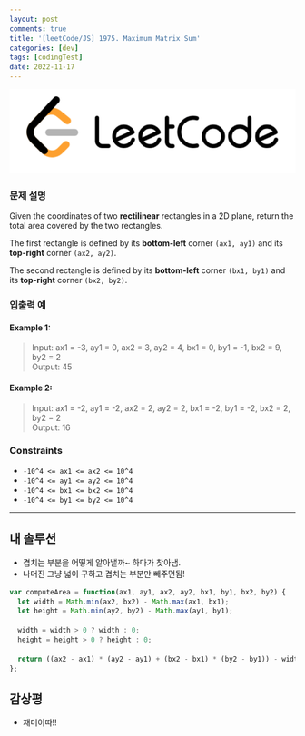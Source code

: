 ```yaml
---
layout: post
comments: true
title: '[leetCode/JS] 1975. Maximum Matrix Sum'
categories: [dev]
tags: [codingTest]
date: 2022-11-17
---
```

![headerimg](/assets/img/subcate/leetcode.png)

### 문제 설명
Given the coordinates of two **rectilinear** rectangles in a 2D plane, return the total area covered by the two rectangles.

The first rectangle is defined by its **bottom-left** corner `(ax1, ay1)` and its **top-right** corner `(ax2, ay2)`.

The second rectangle is defined by its **bottom-left** corner `(bx1, by1)` and its **top-right** corner `(bx2, by2)`.


### 입출력 예

#### Example 1:
> Input: ax1 = -3, ay1 = 0, ax2 = 3, ay2 = 4, bx1 = 0, by1 = -1, bx2 = 9, by2 = 2 <br>
> Output: 45

#### Example 2:
> Input: ax1 = -2, ay1 = -2, ax2 = 2, ay2 = 2, bx1 = -2, by1 = -2, bx2 = 2, by2 = 2 <br>
> Output: 16 

### Constraints
* `-10^4 <= ax1 <= ax2 <= 10^4` <br>
* `-10^4 <= ay1 <= ay2 <= 10^4` <br>
* `-10^4 <= bx1 <= bx2 <= 10^4` <br>
* `-10^4 <= by1 <= by2 <= 10^4`


<hr/>

## 내 솔루션
* 겹치는 부분을 어떻게 알아낼까~ 하다가 찾아냄.
* 나머진 그냥 넓이 구하고 겹치는 부분만 빼주면됨!

```javascript
var computeArea = function(ax1, ay1, ax2, ay2, bx1, by1, bx2, by2) {
  let width = Math.min(ax2, bx2) - Math.max(ax1, bx1);
  let height = Math.min(ay2, by2) - Math.max(ay1, by1);

  width = width > 0 ? width : 0;
  height = height > 0 ? height : 0;
  
  return ((ax2 - ax1) * (ay2 - ay1) + (bx2 - bx1) * (by2 - by1)) - width * height;
};
```

## 감상평
* 재미이따!!